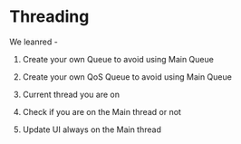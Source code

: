 # Threading

We leanred - 

1. Create your own Queue to avoid using Main Queue

2. Create your own QoS Queue to avoid using Main Queue

3. Current thread you are on

4. Check if you are on the Main thread or not

5. Update UI always on the Main thread
